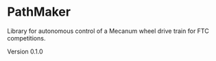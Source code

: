 # PathMaker
Library for autonomous control of a Mecanum wheel drive train for FTC competitions.

Version 0.1.0
